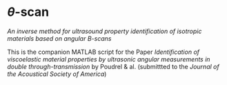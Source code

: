 # $\theta$-scan
*An inverse method for ultrasound property identification of isotropic materials based on angular B-scans*

This is the companion MATLAB script for the Paper *Identification of viscoelastic material properties by ultrasonic angular measurements
in double through-transmission* by Poudrel & al. (submittted to the *Journal of the Acoustical Society of America*)

